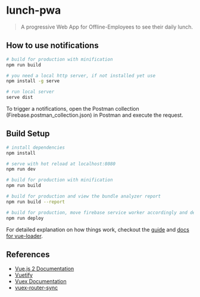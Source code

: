 # lunch-pwa

> A progressive Web App for Offline-Employees to see their daily lunch.

## How to use notifications
``` bash
# build for production with minification
npm run build

# you need a local http server, if not installed yet use
npm install -g serve

# run local server
serve dist
```

To trigger a notifications, open the Postman collection (Firebase.postman_collection.json) in Postman and execute the request.

## Build Setup

``` bash
# install dependencies
npm install

# serve with hot reload at localhost:8080
npm run dev

# build for production with minification
npm run build

# build for production and view the bundle analyzer report
npm run build --report

# build for production, move firebase service worker accordingly and deploy to firebase
npm run deploy
```

For detailed explanation on how things work, checkout the [guide](http://vuejs-templates.github.io/webpack/) and [docs for vue-loader](http://vuejs.github.io/vue-loader).

## References
+ [Vue.js 2 Documentation](https://vuejs.org/v2/guide/)
+ [Vuetify](https://vuetifyjs.com/en/)
+ [Vuex Documentation](https://vuex.vuejs.org/en/installation.html)
+ [vuex-router-sync](https://github.com/vuejs/vuex-router-sync) 
